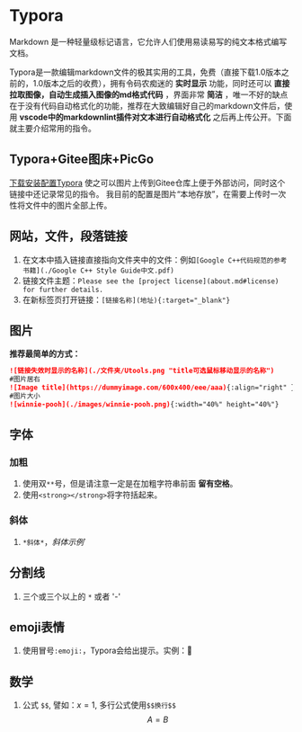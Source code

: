 # Typora

Markdown 是一种轻量级标记语言，它允许人们使用易读易写的纯文本格式编写文档。

Typora是一款编辑markdown文件的极其实用的工具，免费（直接下载1.0版本之前的，1.0版本之后的收费），拥有令码农痴迷的 **实时显示** 功能，同时还可以 **直接拉取图像，自动生成插入图像的md格式代码** ，界面非常 **简洁** ，唯一不好的缺点在于没有代码自动格式化的功能，推荐在大致编辑好自己的markdown文件后，使用 **vscode中的markdownlint插件对文本进行自动格式化** 之后再上传公开。下面就主要介绍常用的指令。

## Typora+Gitee图床+PicGo

[下载安装配置Typora](https://mp.weixin.qq.com/s/OluefwPTsU3Oz4FhZegaZw) 使之可以图片上传到Gitee仓库上便于外部访问，同时这个链接中还记录常见的指令。 我目前的配置是图片“本地存放”，在需要上传时一次性将文件中的图片全部上传。

## 网站，文件，段落链接

1. 在文本中插入链接直接指向文件夹中的文件：例如`[Google C++代码规范的参考书籍](./Google C++ Style Guide中文.pdf)`
2. 链接文件主题：`Please see the [project license](about.md#license) for further details.`
3. 在新标签页打开链接：`[链接名称](地址){:target="_blank"}`

## 图片

**推荐最简单的方式：**

   ```markdown
   ![链接失效时显示的名称](./文件夹/Utools.png "title可选鼠标移动显示的名称")
   #图片居右
   ![Image title](https://dummyimage.com/600x400/eee/aaa){:align="right" }
   #图片大小
   ![winnie-pooh](./images/winnie-pooh.png){:width="40%" height="40%"}
   ```

## 字体

### 加粗

1. 使用双`**`号，但是请注意一定是在加粗字符串前面 **留有空格**。
2. 使用`<strong></strong>`将字符括起来。

### 斜体

1. `*斜体*`，*斜体示例*`

## 分割线

1. 三个或三个以上的 `*` 或者 '-'

## emoji表情

1. 使用冒号`:emoji:`，Typora会给出提示。实例：:e-mail:

## 数学

1. 公式 `$$`, 譬如：$x = 1$, 多行公式使用`$$换行$$`
   $$
   A = B
   $$
